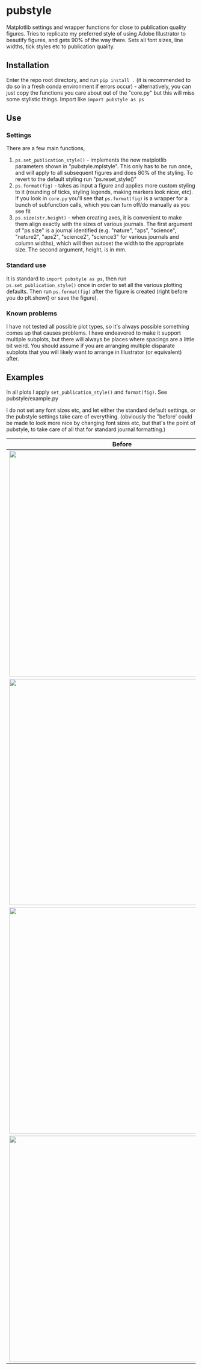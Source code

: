 # pubstyle
Matplotlib settings and wrapper functions for close to publication quality figures. Tries to replicate my preferred style of using Adobe Illustrator to beautify figures, and gets 90% of the way there. Sets all font sizes, line widths, tick styles etc to publication quality.

## Installation
Enter the repo root directory, and run ```pip install .``` (it is recommended to do so in a fresh conda environment if errors occur) - alternatively, you can just copy the functions you care about out of the "core.py" but this will miss some stylistic things. Import like ```import pubstyle as ps```

## Use

### Settings
There are a few main functions, 
1. ```ps.set_publication_style()``` - implements the new matplotlib parameters shown in "pubstyle.mplstyle". This only has to be run once, and will apply to all subsequent figures and does 80% of the styling. To revert to the default styling run "ps.reset_style()"
2. ```ps.format(fig)``` - takes as input a figure and applies more custom styling to it (rounding of ticks, styling legends, making markers look nicer, etc). If you look in ```core.py``` you'll see that ```ps.format(fig)``` is a wrapper for a bunch of subfunction calls, which you can turn off/do manually as you see fit
3. ```ps.size(str,height)``` - when creating axes, it is convenient to make them align exactly with the sizes of various journals. The first argument of "ps.size" is a journal identified (e.g. "nature", "aps", "science", "nature2", "aps2", "science2", "science3" for various journals and column widths), which will then autoset the width to the appropriate size. The second argument, height, is in mm.

### Standard use
It is standard to ```import pubstyle as ps```, then run ```ps.set_publication_style()``` once in order to set all the various plotting defaults. Then run ```ps.format(fig)``` after the figure is created (right before you do plt.show() or save the figure).

### Known problems
I have not tested all possible plot types, so it's always possible something comes up that causes problems. I have endeavored to make it support multiple subplots, but there will always be places where spacings are a little bit weird. You should assume if you are arranging multiple disparate subplots that you will likely want to arrange in Illustrator (or equivalent) after.

## Examples
In all plots I apply ```set_publication_style()``` and ```format(fig)```. See pubstyle/example.py

I do not set any font sizes etc, and let either the standard default settings, or the pubstyle settings take care of everything. (obviously the "before' could be made to look more nice by changing font sizes etc, but that's the point of pubstyle, to take care of all that for standard journal formatting.)

| Before | After |
|--------|-------|
| <img src="https://github.com/user-attachments/assets/411995a2-0a71-4a36-8bef-a80b7c066f35" height="600"/> | <img src="https://github.com/user-attachments/assets/fd64be1d-1880-4687-8ac3-4c2299ac9b72" height="600"/> |
| <img src="https://github.com/user-attachments/assets/af3a9d42-0304-411a-b068-42e0dae3714c" height="600"/> | <img src="https://github.com/user-attachments/assets/87a4acc1-9fb1-4561-b5c2-913535f485f7" height="600"/>|
| <img src="https://github.com/user-attachments/assets/1135a7ee-429d-46f0-8058-29de575a92a2" height="600"/> | <img src="https://github.com/user-attachments/assets/f5970a82-46c9-4ec8-8cc8-fcde077fad46" height="600"/>
 | <img src="https://github.com/user-attachments/assets/fb3643d9-28b5-40db-85f6-3b87b28b9272" height="600"/> | <img src="https://github.com/user-attachments/assets/0e005a46-fa24-4e13-bc98-addb996a53a6" height="600" /> | 





